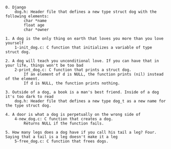     0. Django
        dog.h: Header file that defines a new type struct dog with the following elements:
            char *name
            float age
            char *owner

    1. A dog is the only thing on earth that loves you more than you love yourself
        1-init_dog.c: C function that initializes a variable of type struct dog.

    2. A dog will teach you unconditional love. If you can have that in your life, things won't be too bad
        2-print_dog.c: C function that prints a struct dog.
            If an element of d is NULL, the function prints (nil) instead of the element.
            If d is NULL, the function prints nothing.

    3. Outside of a dog, a book is a man's best friend. Inside of a dog it's too dark to read
        dog.h: Header file that defines a new type dog_t as a new name for the type struct dog.

    4. A door is what a dog is perpetually on the wrong side of
        4-new_dog.c: C function that creates a dog.
            Returns NULL if the function fails.

    5. How many legs does a dog have if you call his tail a leg? Four. Saying that a tail is a leg doesn't make it a leg
        5-free_dog.c: C function that frees dogs.
